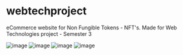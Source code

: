 # webtechproject
eCommerce website for Non Fungible Tokens - NFT's. Made for Web Technologies project - Semester 3

![image](https://user-images.githubusercontent.com/103726023/210202653-a089d189-8789-41f5-b718-6264b7b86e49.png)
![image](https://user-images.githubusercontent.com/103726023/210202664-7a0e87cd-bf21-49ef-9133-50f937654ac9.png)
![image](https://user-images.githubusercontent.com/103726023/210202707-700b994a-0a3a-46d9-8cf5-f57bebda960c.png)
![image](https://user-images.githubusercontent.com/103726023/210202783-defbec73-da57-4394-a069-cff10d4af990.png)

